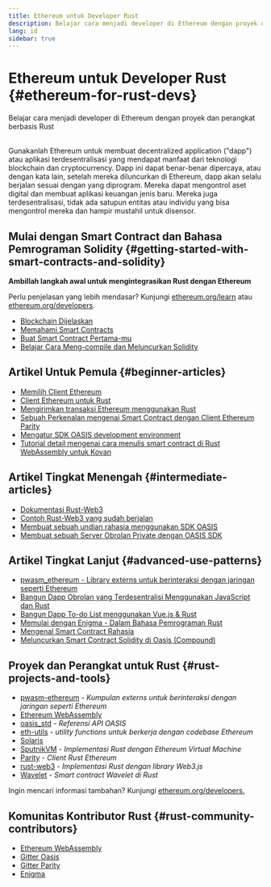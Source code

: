 ```yaml
---
title: Ethereum untuk Developer Rust
description: Belajar cara menjadi developer di Ethereum dengan proyek dan perangkat berbasis Rust
lang: id
sidebar: true
---
```


# Ethereum untuk Developer Rust {#ethereum-for-rust-devs}

<div class="featured">Belajar cara menjadi developer di Ethereum dengan proyek dan perangkat berbasis Rust</div><br>

Gunakanlah Ethereum untuk membuat decentralized application ("dapp") atau aplikasi terdesentralisasi yang mendapat manfaat dari teknologi blockchain dan cryptocurrency. Dapp ini dapat benar-benar dipercaya, atau dengan kata lain, setelah mereka diluncurkan di Ethereum, dapp akan selalu berjalan sesuai dengan yang diprogram. Mereka dapat mengontrol aset digital dan membuat aplikasi keuangan jenis baru. Mereka juga terdesentralisasi, tidak ada satupun entitas atau individu yang bisa mengontrol mereka dan hampir mustahil untuk disensor.

## Mulai dengan Smart Contract dan Bahasa Pemrograman Solidity {#getting-started-with-smart-contracts-and-solidity}

**Ambillah langkah awal untuk mengintegrasikan Rust dengan Ethereum**

Perlu penjelasan yang lebih mendasar? Kunjungi [ethereum.org/learn](/id/learn/) atau [ethereum.org/developers](/id/developers/).

- [Blockchain Dijelaskan](https://kauri.io/article/d55684513211466da7f8cc03987607d5/blockchain-explained)
- [Memahami Smart Contracts](https://kauri.io/article/e4f66c6079e74a4a9b532148d3158188/ethereum-101-part-5-the-smart-contract)
- [Buat Smart Contract Pertama-mu](https://kauri.io/article/124b7db1d0cf4f47b414f8b13c9d66e2/remix-ide-your-first-smart-contract)
- [Belajar Cara Meng-compile dan Meluncurkan Solidity](https://kauri.io/article/973c5f54c4434bb1b0160cff8c695369/understanding-smart-contract-compilation-and-deployment)

## Artikel Untuk Pemula {#beginner-articles}

- [Memilih Client Ethereum](https://www.trufflesuite.com/docs/truffle/reference/choosing-an-ethereum-client)
- [Client Ethereum untuk Rust](https://wiki.parity.io/Setup)
- [Mengirimkan transaksi Ethereum menggunakan Rust](https://kauri.io/article/97c85229c66445759bb0ce642224d364/sending-ethereum-transactions-with-rust)
- [Sebuah Perkenalan mengenai Smart Contract dengan Client Ethereum Parity](https://wiki.parity.io/Smart-Contracts)
- [Mengatur SDK OASIS development environment](https://docs.oasis.dev/quickstart.html#set-up-the-oasis-sdk)
- [Tutorial detail mengenai cara menulis smart contract di Rust WebAssembly untuk Kovan](https://github.com/paritytech/pwasm-tutorial)

## Artikel Tingkat Menengah {#intermediate-articles}

- [Dokumentasi Rust-Web3](https://tomusdrw.github.io/rust-web3/web3/index.html)
- [Contoh Rust-Web3 yang sudah berjalan](https://github.com/tomusdrw/rust-web3/blob/master/examples)
- [Membuat sebuah undian rahasia menggunakan SDK OASIS](https://docs.oasis.dev/tutorials/ballot.html#prerequisites)
- [Membuat sebuah Server Obrolan Private dengan OASIS SDK](https://docs.oasis.dev/tutorials/messaging.html#prerequisites)

## Artikel Tingkat Lanjut {#advanced-use-patterns}

- [pwasm_ethereum - Library externs untuk berinteraksi dengan jaringan seperti Ethereum](https://paritytech.github.io/pwasm-ethereum/pwasm_ethereum/)
- [Bangun Dapp Obrolan yang Terdesentralisi Menggunakan JavaScript dan Rust](https://medium.com/perlin-network/build-a-decentralized-chat-using-javascript-rust-webassembly-c775f8484b52)
- [Bangun Dapp To-do List menggunakan Vue.js & Rust ](https://medium.com/@jjmace01/build-a-decentralized-todo-app-using-vue-js-rust-webassembly-5381a1895beb)
- [Memulai dengan Enigma - Dalam Bahasa Pemrograman Rust](https://blog.enigma.co/getting-started-with-discovery-the-rust-programming-language-4d1e0b06de15)
- [Mengenal Smart Contract Rahasia](https://blog.enigma.co/getting-started-with-enigma-an-intro-to-secret-contracts-cdba4fe501c2)
- [Meluncurkan Smart Contract Solidity di Oasis (Compound)](https://docs.oasis.dev/tutorials/deploy-solidity.html#deploy-using-truffle)

## Proyek dan Perangkat untuk Rust {#rust-projects-and-tools}

- [pwasm-ethereum](https://github.com/paritytech/pwasm-ethereum) - _Kumpulan externs untuk berinteraksi dengan jaringan seperti Ethereum_
- [Ethereum WebAssembly](https://ewasm.readthedocs.io/en/mkdocs/)
- [oasis_std](https://docs.rs/oasis-std/0.2.7/oasis_std/) - _Referensi API OASIS_
- [eth-utils](https://github.com/ethereum/eth-utils/) - _utility functions untuk berkerja dengan codebase Ethereum_
- [Solaris](https://github.com/paritytech/sol-rs)
- [SputnikVM](https://github.com/sorpaas/rust-evm) - _Implementasi Rust dengan Ethereum Virtual Machine_
- [Parity](https://github.com/paritytech/parity-ethereum) - _Client Rust Ethereum_
- [rust-web3](https://github.com/tomusdrw/rust-web3) - _Implementasi Rust dengan library Web3.js_
- [Wavelet](https://wavelet.perlin.net/docs/smart-contracts) - _Smart contract Wavelet di Rust_

Ingin mencari informasi tambahan? Kunjungi [ethereum.org/developers.](/id/developers/)

## Komunitas Kontributor Rust {#rust-community-contributors}

- [Ethereum WebAssembly](https://gitter.im/ewasm/Lobby)
- [Gitter Oasis](https://gitter.im/Oasis-official/Lobby)
- [Gitter Parity](https://gitter.im/paritytech/parity)
- [Enigma](https://discord.gg/SJK32GY)
